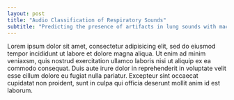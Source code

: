 ```yaml
---
layout: post
title: "Audio Classification of Respiratory Sounds"
subtitle: "Predicting the presence of artifacts in lung sounds with machine learning"
---
```


Lorem ipsum dolor sit amet, consectetur adipisicing elit, sed do eiusmod tempor incididunt ut labore et dolore magna aliqua. Ut enim ad minim veniaxsm, quis nostrud exercitation ullamco laboris nisi ut aliquip ex ea commodo consequat. Duis aute irure dolor in reprehenderit in voluptate velit esse cillum dolore eu fugiat nulla pariatur. Excepteur sint occaecat cupidatat non proident, sunt in culpa qui officia deserunt mollit anim id est laborum.